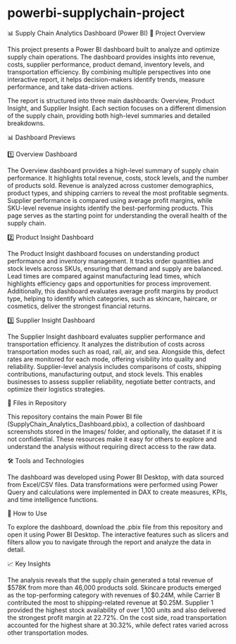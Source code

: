 # powerbi-supplychain-project

📊 Supply Chain Analytics Dashboard (Power BI)
📖 Project Overview

This project presents a Power BI dashboard built to analyze and optimize supply chain operations. The dashboard provides insights into revenue, costs, supplier performance, product demand, inventory levels, and transportation efficiency. By combining multiple perspectives into one interactive report, it helps decision-makers identify trends, measure performance, and take data-driven actions.

The report is structured into three main dashboards: Overview, Product Insight, and Supplier Insight. Each section focuses on a different dimension of the supply chain, providing both high-level summaries and detailed breakdowns.

📊 Dashboard Previews

1️⃣ Overview Dashboard

The Overview dashboard provides a high-level summary of supply chain performance. It highlights total revenue, costs, stock levels, and the number of products sold. Revenue is analyzed across customer demographics, product types, and shipping carriers to reveal the most profitable segments. Supplier performance is compared using average profit margins, while SKU-level revenue insights identify the best-performing products. This page serves as the starting point for understanding the overall health of the supply chain.

2️⃣ Product Insight Dashboard

The Product Insight dashboard focuses on understanding product performance and inventory management. It tracks order quantities and stock levels across SKUs, ensuring that demand and supply are balanced. Lead times are compared against manufacturing lead times, which highlights efficiency gaps and opportunities for process improvement. Additionally, this dashboard evaluates average profit margins by product type, helping to identify which categories, such as skincare, haircare, or cosmetics, deliver the strongest financial returns.

3️⃣ Supplier Insight Dashboard

The Supplier Insight dashboard evaluates supplier performance and transportation efficiency. It analyzes the distribution of costs across transportation modes such as road, rail, air, and sea. Alongside this, defect rates are monitored for each mode, offering visibility into quality and reliability. Supplier-level analysis includes comparisons of costs, shipping contributions, manufacturing output, and stock levels. This enables businesses to assess supplier reliability, negotiate better contracts, and optimize their logistics strategies.

📂 Files in Repository

This repository contains the main Power BI file (SupplyChain_Analytics_Dashboard.pbix), a collection of dashboard screenshots stored in the Images/ folder, and optionally, the dataset if it is not confidential. These resources make it easy for others to explore and understand the analysis without requiring direct access to the raw data.

🛠 Tools and Technologies

The dashboard was developed using Power BI Desktop, with data sourced from Excel/CSV files. Data transformations were performed using Power Query and calculations were implemented in DAX to create measures, KPIs, and time intelligence functions.

🚀 How to Use

To explore the dashboard, download the .pbix file from this repository and open it using Power BI Desktop. The interactive features such as slicers and filters allow you to navigate through the report and analyze the data in detail.

📈 Key Insights

The analysis reveals that the supply chain generated a total revenue of $578K from more than 46,000 products sold. Skincare products emerged as the top-performing category with revenues of $0.24M, while Carrier B contributed the most to shipping-related revenue at $0.25M. Supplier 1 provided the highest stock availability of over 1,100 units and also delivered the strongest profit margin at 22.72%. On the cost side, road transportation accounted for the highest share at 30.32%, while defect rates varied across other transportation modes.

